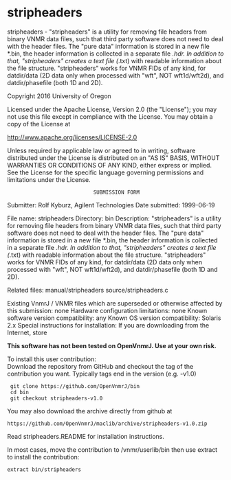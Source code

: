 # stripheaders
 stripheaders - "stripheaders" is a utility for removing file headers from
 binary
 VNMR data files, such that third party software does not need to deal
 with the header files. The "pure data" information is stored in a new
 file *.bin, the header information is collected in a separate file
 *.hdr. In addition to that, "stripheaders" creates a text file (*.txt)
 with readable information about the file structure. "stripheaders"
 works for VNMR FIDs of any kind, for datdir/data (2D data only when
 processed with "wft", NOT wft1d/wft2d), and datdir/phasefile (both
 1D and 2D).

 Copyright 2016 University of Oregon

 Licensed under the Apache License, Version 2.0 (the "License");
 you may not use this file except in compliance with the License.
 You may obtain a copy of the License at

   http://www.apache.org/licenses/LICENSE-2.0

 Unless required by applicable law or agreed to in writing, software
 distributed under the License is distributed on an "AS IS" BASIS,
 WITHOUT WARRANTIES OR CONDITIONS OF ANY KIND, either express or implied.
 See the License for the specific language governing permissions and
 limitations under the License.

                                SUBMISSION FORM

Submitter:      Rolf Kyburz, Agilent Technologies
Date submitted: 1999-06-19

File name:      stripheaders
Directory:      bin
Description:    "stripheaders" is a utility for removing file headers from
                binary VNMR data files, such that third party software does
                not need to deal with the header files. The "pure data"
                information is stored in a new file *.bin, the header
                information is collected in a separate file *.hdr. In
                addition to that, "stripheaders" creates a text file (*.txt)
                with readable information about the file structure.
                "stripheaders" works for VNMR FIDs of any kind, for
                datdir/data (2D data only when processed with "wft", NOT
                wft1d/wft2d), and datdir/phasefile (both 1D and 2D).

Related files:  manual/stripheaders     source/stripheaders.c

Existing VnmrJ / VNMR files which are superseded or
otherwise affected by this submission:  none
Hardware configuration limitations:     none
Known software version compatibility:   any
Known OS version compatibility:         Solaris 2.x
Special instructions for installation:
    If you are downloading from the Internet, store

**This software has not been tested on OpenVnmrJ. Use at your own risk.**

To install this user contribution:  
Download the repository from GitHub and checkout the tag of the contribution you want.
Typically tags end in the version (e.g. -v1.0)

     git clone https://github.com/OpenVnmrJ/bin  
     cd bin  
     git checkout stripheaders-v1.0


You may also download the archive directly from github at

    https://github.com/OpenVnmrJ/maclib/archive/stripheaders-v1.0.zip

Read stripheaders.README for installation instructions.

In most cases, move the contribution to /vnmr/userlib/bin 
then use extract to install the contribution:  

    extract bin/stripheaders